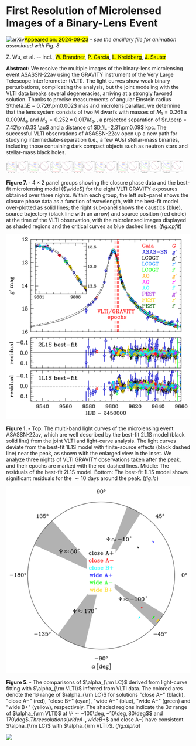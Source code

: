 <div class="macros" style="visibility:hidden;">
$\newcommand{\ensuremath}{}$
$\newcommand{\xspace}{}$
$\newcommand{\object}[1]{\texttt{#1}}$
$\newcommand{\farcs}{{.}''}$
$\newcommand{\farcm}{{.}'}$
$\newcommand{\arcsec}{''}$
$\newcommand{\arcmin}{'}$
$\newcommand{\ion}[2]{#1#2}$
$\newcommand{\textsc}[1]{\textrm{#1}}$
$\newcommand{\hl}[1]{\textrm{#1}}$
$\newcommand{\footnote}[1]{}$
$\newcommand{\au}{{\rm AU}}$
$\newcommand{\sinc}{{\rm sinc}}$
$\newcommand{\kms}{{\rm km} {\rm s}^{-1}}$
$\newcommand{\masyr}{{\rm mas} {\rm yr}^{-1}}$
$\newcommand{\yr}{{\rm yr}}$
$\newcommand{\kpc}{{\rm kpc}}$
$\newcommand{\mas}{{\rm mas}}$
$\newcommand{\sat}{{\rm sat}}$
$\newcommand{\muas}{\mu{\rm as}}$
$\newcommand{\var}{{\rm var}}$
$\newcommand{\pc}{{\rm pc}}$
$\newcommand{\orb}{{\rm orb}}$
$\newcommand{\obs}{{\rm obs}}$
$\newcommand{\max}{{\rm max}}$
$\newcommand{\min}{{\rm min}}$
$\newcommand{\rel}{{\rm rel}}$
$\newcommand{\ast}{{\rm ast}}$
$\newcommand{\eff}{{\rm eff}}$
$\newcommand{\rot}{{\rm rot}}$
$\newcommand{\lsr}{{\rm lsr}}$
$\newcommand{\hel}{{\rm hel}}$
$\newcommand{\geo}{{\rm geo}}$
$\newcommand{\B}{{\rm B}}$
$\newcommand{\Sc}{{\rm S}}$
$\newcommand{\L}{{\rm L}}$
$\newcommand{\E}{{\rm E}}$
$\newcommand{\bpi}{{\bm\pi}}$
$\newcommand{\bmu}{{\bm\mu}}$
$\newcommand{\balpha}{{\bdv\alpha}}$
$\newcommand{\bgamma}{{\bdv\gamma}}$
$\newcommand{\bDelta}{{\bdv\Delta}}$
$\newcommand{\btheta}{{\bdv\theta}}$
$\newcommand{\bphi}{{\bdv\phi}}$
$\newcommand{\bp}{{\bf p}}$
$\newcommand{\bv}{{\bf v}}$
$\newcommand{\bu}{{\bf u}}$
$\newcommand{\deg}{^\circ}$
$\newcommand{\close}{{"close A-"}}$
$\newcommand{\wide}{{"wide A-"}}$
$\newcommand{\revisec}{\color{red}}$</div>



<div id="title">

# First Resolution of Microlensed Images of a Binary-Lens Event

</div>
<div id="comments">

[![arXiv](https://img.shields.io/badge/arXiv-2409.13015-b31b1b.svg)](https://arxiv.org/abs/2409.13015)<mark>Appeared on: 2024-09-23</mark> -  _see the ancillary file for animation associated with Fig. 8_

</div>
<div id="authors">

Z. Wu, et al. -- incl., <mark>W. Brandner</mark>, <mark>P. Garcia</mark>, <mark>L. Kreidberg</mark>, <mark>J. Sauter</mark>

</div>
<div id="abstract">

**Abstract:** We resolve the multiple images of the binary-lens microlensing event ASASSN-22av using the GRAVITY instrument of the Very Large Telescope Interferometer (VLTI). The light curves show weak binary perturbations, complicating the analysis, but the joint modeling with the VLTI data breaks several degeneracies, arriving at a strongly favored solution. Thanks to precise measurements of angular Einstein radius $\theta_\E = 0.726\pm0.002$ mas and microlens parallax, we determine that the lens system consists of two M dwarfs with masses of $M_1= 0.261\pm{0.009}  M_\odot$ and $M_2 = 0.252\pm{0.017}  M_\odot$ , a projected separation of $r_\perp = 7.42\pm0.33 \au$ and a distance of $D_\L=2.31\pm0.09$ kpc. The successful VLTI observations of ASASSN-22av open up a new path for studying intermediate-separation (i.e., a few AUs) stellar-mass binaries, including those containing dark compact objects such as neutron stars and stellar-mass black holes.

</div>

<div id="div_fig1">

<img src="tmp_2409.13015/figures/fig00.png" alt="Fig7.1" width="12%"/><img src="tmp_2409.13015/figures/fig01.png" alt="Fig7.2" width="12%"/><img src="tmp_2409.13015/figures/fig02.png" alt="Fig7.3" width="12%"/><img src="tmp_2409.13015/figures/fig03.png" alt="Fig7.4" width="12%"/><img src="tmp_2409.13015/figures/fig04.png" alt="Fig7.5" width="12%"/><img src="tmp_2409.13015/figures/fig05.png" alt="Fig7.6" width="12%"/><img src="tmp_2409.13015/figures/fig06.png" alt="Fig7.7" width="12%"/><img src="tmp_2409.13015/figures/fig07.png" alt="Fig7.8" width="12%"/>

**Figure 7. -** $4\times 2$ panel groups showing the closure phase data and the best-fit microlensing model ($\wide$) for the eight VLTI GRAVITY exposures obtained over three nights. Within each group, the left sub-panel shows the closure phase data as a function of wavelength, with the best-fit model over-plotted as solid lines; the right sub-panel shows the caustics (blue), source trajectory (black line with an arrow) and source position (red circle) at the time of the VLTI observation, with the microlensed images displayed as shaded regions and the critical curves as blue dashed lines. (*fig:cpfit*)

</div>
<div id="div_fig2">

<img src="tmp_2409.13015/figures/lc.png" alt="Fig1" width="100%"/>

**Figure 1. -** Top: The multi-band light curves of the microlensing event ASASSN-22av, which are well described by the best-fit 2L1S model (black solid line) from the joint VLTI and light-curve analysis. The light curves deviate from the best-fit 1L1S model with finite-source effects (black dashed line) near the peak, as shown with the enlarged view in the inset. We analyze three nights of VLTI GRAVITY observations taken after the peak, and their epochs are marked with the red dashed lines.
		Middle: The residuals of the best-fit  2L1S model.
		Bottom: The best-fit 1L1S model shows significant residuals for the $\sim 10$ days around the peak. (*fig:lc*)

</div>
<div id="div_fig3">

<img src="tmp_2409.13015/figures/alpha.png" alt="Fig5" width="100%"/>

**Figure 5. -** The comparisons of $\alpha_{\rm LC}$ derived from light-curve fitting with $\alpha_{\rm VLTI}$ inferred from VLTI data. The colored arcs denote the 1$\sigma$ range of $\alpha_{\rm LC}$ for solutions "close A$+$" (black), "close A$-$" (red), "close B$+$" (cyan), "wide A$+$" (blue), "wide A$-$" (green) and "wide B$+$" (yellow), respectively. The shaded regions indicate the 3$\sigma$ range of $\alpha_{\rm VLTI}$ at $\Psi \sim -100$\deg$, -10$\deg$, 80$\deg$$ and $170$\deg$$. Three solutions (wide A$-$, wide B$+$ and close A$-$) have consistent $\alpha_{\rm LC}$ with $\alpha_{\rm VLTI}$. (*fig:alpha*)

</div><div id="qrcode"><img src=https://api.qrserver.com/v1/create-qr-code/?size=100x100&data="https://arxiv.org/abs/2409.13015"></div>